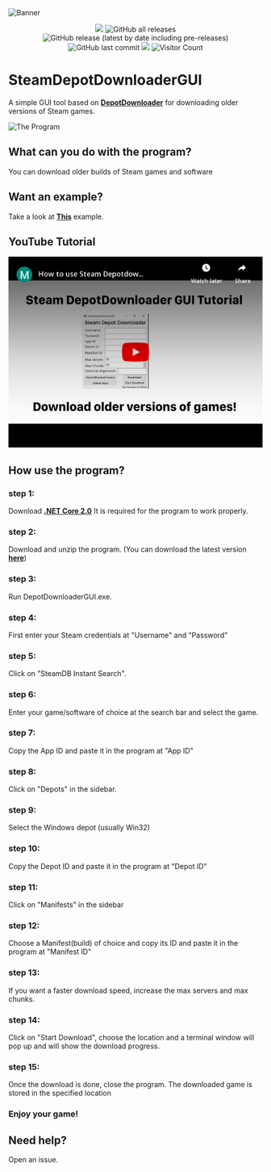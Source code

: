 

<img src="https://socialify.git.ci/mmvanheusden/SteamDepotDownloaderGUI/image?description=1&font=Inter&forks=1&issues=1&language=1&owner=1&pattern=Floating%20Cogs&pulls=1&stargazers=1&theme=Light" alt="Banner" width="768"/>



<p align="center">
  <img src="https://img.shields.io/badge/status-Beta-blue" />
  <img alt="GitHub all releases" src="https://img.shields.io/github/downloads/mmvanheusden/SteamDepotDownloaderGUI/total?color=orange&label=downloads">
  <img alt="GitHub release (latest by date including pre-releases)" src="https://img.shields.io/github/v/release/mmvanheusden/SteamDepotDownloaderGUI?color=seagreen&include_prereleases">
  <img alt="GitHub last commit" src="https://img.shields.io/github/last-commit/mmvanheusden/SteamDepotDownloaderGUI?color=crimson">
  <a href="https://en.cryptobadges.io/donate/19sE9mHShbag5WiBwZ75nG21BSFZ1UnjpZ"><img src="https://en.cryptobadges.io/badge/small/19sE9mHShbag5WiBwZ75nG21BSFZ1UnjpZ"></a>
  <img alt="Visitor Count" src="https://visitor-badge.glitch.me/badge?page_id=mmvanheusden.SteamDepotDownloaderGUI">
</p>

# SteamDepotDownloaderGUI

A simple GUI tool based on [**DepotDownloader**][depotdownloader] for downloading older versions of Steam games.

![The Program](https://raw.githubusercontent.com/mmvanheusden/SteamDepotDownloaderGUI/master/src/readme.md/hero.png "The Program")

## What can you do with the program?
You can download older builds of Steam games and software

## Want an example?
Take a look at [**This**][subnauticawiki] example.

## YouTube Tutorial
<a href="https://www.youtube.com/watch?v=X-tzW5ywCgU">
<img border="0" alt="YouTube Tutorial" src="/src/readme.md/youtube.png" width="768">
</a>

## How use the program?

### step 1:
Download [**.NET Core 2.0**][dotnet] It is required for the program to work properly.
### step 2:
Download and unzip the program. (You can download the latest version [**here**][latest])
### step 3:
Run DepotDownloaderGUI.exe.
### step 4:
First enter your Steam credentials at "Username" and "Password"
### step 5:
Click on "SteamDB Instant Search".
### step 6:
Enter your game/software of choice at the search bar and select the game.
### step 7:
Copy the App ID and paste it in the program at "App ID"
### step 8:
Click on "Depots" in the sidebar.
### step 9:
Select the Windows depot (usually Win32)
### step 10:
Copy the Depot ID and paste it in the program at "Depot ID"
### step 11:
Click on "Manifests" in the sidebar
### step 12:
Choose a Manifest(build) of choice and copy its ID and paste it in the program at "Manifest ID"
### step 13:
If you want a faster download speed, increase the max servers and max chunks.
### step 14:
Click on "Start Download", choose the location and a terminal window will pop up and will show the download progress.
### step 15:
Once the download is done, close the program.
The downloaded game is stored in the specified location
### Enjoy your game!

## Need help?
Open an issue.


[latest]: https://github.com/mmvanheusden/SteamDepotDownloaderGUI/releases/latest
[steamdb]: https://steamdb.info/
[depotdownloader]: https://github.com/SteamRE/DepotDownloader
[subnauticawiki]: https://github.com/mmvanheusden/SteamDepotDownloaderGUI/wiki/How-to-Download-older-versions-of-Subnautica
[dotnet]: https://dotnet.microsoft.com/download/dotnet-core/thank-you/runtime-2.0.9-windows-x64-installer
